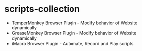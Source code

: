 # scripts-collection

* TemperMonkey Browser Plugin - Modify behavior of Website dynamically
* GreaseMonkey Browser Plugin  - Modify behavior of Website dynamically
* iMacro Browser Plugin  - Automate, Record and Play scripts

